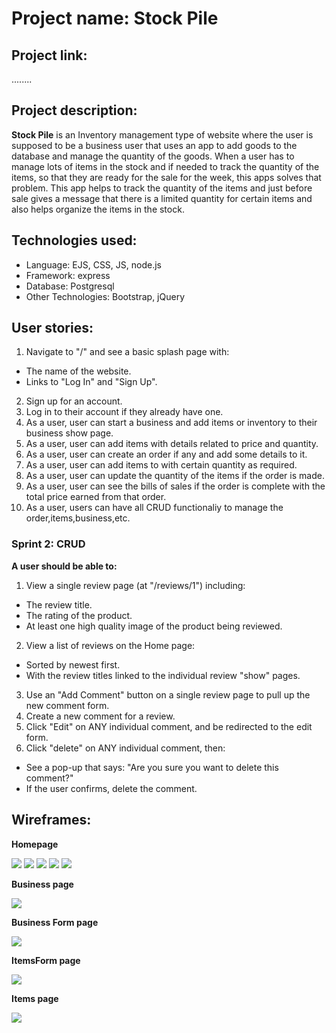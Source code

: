 # Project name: Stock Pile

## Project link: 
........

## Project description:
**Stock Pile** is an Inventory management type of website where the user is supposed to be a business user that uses an app to add goods to the database and manage the quantity of the goods. When a user has to manage lots of items in the stock and if needed to track the quantity of the items, so that they are ready for the sale for the week, this apps solves that problem. This app helps to track the quantity of the items and just before sale gives a message that there is a limited quantity for certain items and also helps organize the items in the stock.

## Technologies used:
- Language: EJS, CSS, JS, node.js
- Framework: express
- Database: Postgresql
- Other Technologies: Bootstrap, jQuery

## User stories:
1. Navigate to "/" and see a basic splash page with:
- The name of the website.
- Links to "Log In" and "Sign Up".
2. Sign up for an account.
3. Log in to their account if they already have one.
4. As a user, user can start a business and add items or inventory to their business show page.
5. As a user, user can add items with details related to price and quantity.
6. As a user, user can create an order if any and add some details to it.
7. As a user, user can add items to with certain quantity as required.
8. As a user, user can update the quantity of the items if the order is made.
9. As a user, user can see the bills of sales if the order is complete with the total price earned from that order.
10. As a user, users can have all CRUD functionaliy to manage the order,items,business,etc.

### Sprint 2: CRUD
**A user should be able to:**
1. View a single review page (at "/reviews/1") including:
- The review title.
- The rating of the product.
- At least one high quality image of the product being reviewed.
2. View a list of reviews on the Home page:
- Sorted by newest first.
- With the review titles linked to the individual review "show" pages.
3. Use an "Add Comment" button on a single review page to pull up the new comment form.
4. Create a new comment for a review.
5. Click "Edit" on ANY individual comment, and be redirected to the edit form.
6. Click "delete" on ANY individual comment, then:
- See a pop-up that says: "Are you sure you want to delete this comment?"
- If the user confirms, delete the comment.


## Wireframes:

**Homepage**
<div>
	<img src="media/homepage.png">
	<img src="media/businessshow.png">
	<img src="media/businessform.png">
	<img src="media/itemsform.png">
	<img src="media/itemsshow.png">
</div>


**Business page**

<img src="media/businessshow.png">

**Business Form page**

<img src="media/businessform.png">

**ItemsForm page**

<img src="media/itemsform.png">

**Items page**

<img src="media/itemsshow.png">

